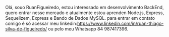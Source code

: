 

Olá, souo RuanFigueiredo, estou  interessado em desenvolvimento BackEnd, quero entrar nesse mercado e atualmente estou aprenden Node.js, Express,
Sequelizem, Express e Bando de Dados MySQL. para entrar em contato comigo é só acessar meu linkedin:https://www.linkedin.com/in/ruan-thiago-silva-de-figueiredo/
ou pelo meu Whatsapp 84 987417396.
